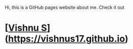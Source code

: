 Hi, this is a GitHub pages website about me.
Check it out
# [[Vishnu S](vishnus17.github.io)](https://vishnus17.github.io)
